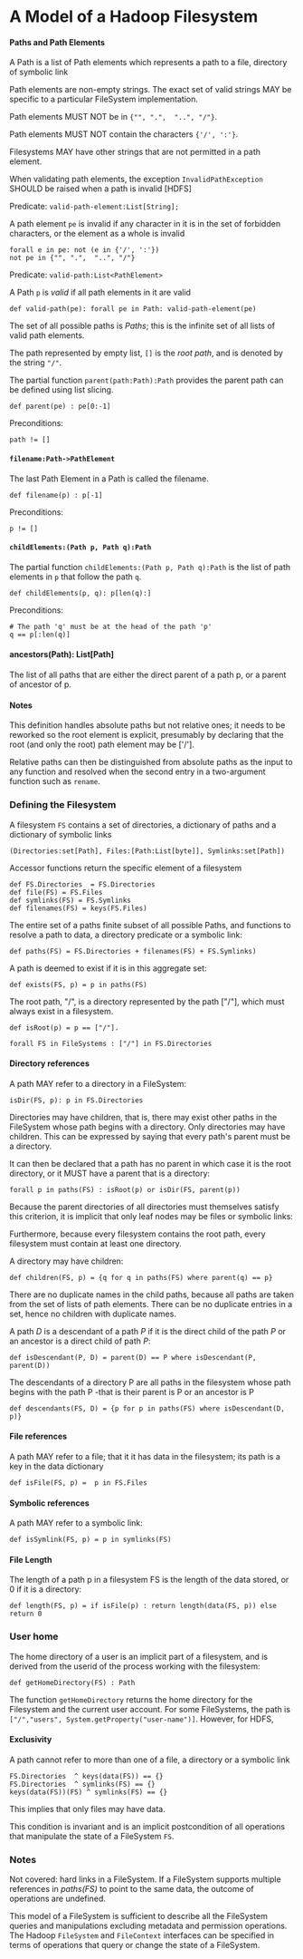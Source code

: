 <!---
  Licensed under the Apache License, Version 2.0 (the "License");
  you may not use this file except in compliance with the License.
  You may obtain a copy of the License at

   http://www.apache.org/licenses/LICENSE-2.0

  Unless required by applicable law or agreed to in writing, software
  distributed under the License is distributed on an "AS IS" BASIS,
  WITHOUT WARRANTIES OR CONDITIONS OF ANY KIND, either express or implied.
  See the License for the specific language governing permissions and
  limitations under the License. See accompanying LICENSE file.
-->

# A Model of a Hadoop Filesystem



#### Paths and Path Elements

A Path is a list of Path elements which represents a path to a file, directory of symbolic link

Path elements are non-empty strings. The exact set of valid strings MAY
be specific to a particular FileSystem implementation.

Path elements MUST NOT be in `{"", ".",  "..", "/"}`.

Path elements MUST NOT contain the characters `{'/', ':'}`.

Filesystems MAY have other strings that are not permitted in a path element.

When validating path elements, the exception `InvalidPathException` SHOULD
be raised when a path is invalid [HDFS]

Predicate: `valid-path-element:List[String];`

A path element `pe` is invalid if any character in it is in the set of forbidden characters,
or the element as a whole is invalid

    forall e in pe: not (e in {'/', ':'})
    not pe in {"", ".",  "..", "/"}


Predicate: `valid-path:List<PathElement>`

A Path `p` is *valid* if all path elements in it are valid

    def valid-path(pe): forall pe in Path: valid-path-element(pe)


The set of all possible paths is *Paths*; this is the infinite set of all lists of valid path elements.

The path represented by empty list, `[]` is the *root path*, and is denoted by the string `"/"`.

The partial function `parent(path:Path):Path` provides the parent path can be defined using
list slicing.

    def parent(pe) : pe[0:-1]

Preconditions:

    path != []


#### `filename:Path->PathElement`

The last Path Element in a Path is called the filename.

    def filename(p) : p[-1]

Preconditions:

    p != []

#### `childElements:(Path p, Path q):Path`


The partial function `childElements:(Path p, Path q):Path`
is the list of path elements in `p` that follow the path `q`.

    def childElements(p, q): p[len(q):]

Preconditions:


    # The path 'q' must be at the head of the path 'p'
    q == p[:len(q)]


#### ancestors(Path): List[Path]

The list of all paths that are either the direct parent of a path p, or a parent of
ancestor of p.

#### Notes

This definition handles absolute paths but not relative ones; it needs to be reworked so the root element is explicit, presumably
by declaring that the root (and only the root) path element may be ['/'].

Relative paths can then be distinguished from absolute paths as the input to any function and resolved when the second entry in a two-argument function
such as `rename`.

### Defining the Filesystem


A filesystem `FS` contains a set of directories, a dictionary of paths and a dictionary of symbolic links

    (Directories:set[Path], Files:[Path:List[byte]], Symlinks:set[Path])


Accessor functions return the specific element of a filesystem

    def FS.Directories  = FS.Directories
    def file(FS) = FS.Files
    def symlinks(FS) = FS.Symlinks
    def filenames(FS) = keys(FS.Files)

The entire set of a paths finite subset of all possible Paths, and functions to resolve a path to data, a directory predicate or a symbolic link:

    def paths(FS) = FS.Directories + filenames(FS) + FS.Symlinks)

A path is deemed to exist if it is in this aggregate set:

    def exists(FS, p) = p in paths(FS)

The root path, "/", is a directory represented  by the path ["/"], which must always exist in a filesystem.

    def isRoot(p) = p == ["/"].

    forall FS in FileSystems : ["/"] in FS.Directories



#### Directory references

A path MAY refer to a directory in a FileSystem:

    isDir(FS, p): p in FS.Directories

Directories may have children, that is, there may exist other paths
in the FileSystem whose path begins with a directory. Only directories
may have children. This can be expressed
by saying that every path's parent must be a directory.

It can then be declared that a path has no parent in which case it is the root directory,
or it MUST have a parent that is a directory:

    forall p in paths(FS) : isRoot(p) or isDir(FS, parent(p))

Because the parent directories of all directories must themselves satisfy
this criterion, it is implicit that only leaf nodes may be files or symbolic links:

Furthermore, because every filesystem contains the root path, every filesystem
must contain at least one directory.

A directory may have children:

    def children(FS, p) = {q for q in paths(FS) where parent(q) == p}

There are no duplicate names in the child paths, because all paths are
taken from the set of lists of path elements. There can be no duplicate entries
in a set, hence no children with duplicate names.

A path *D* is a descendant of a path *P* if it is the direct child of the
path *P* or an ancestor is a direct child of path *P*:

    def isDescendant(P, D) = parent(D) == P where isDescendant(P, parent(D))

The descendants of a directory P are all paths in the filesystem whose
path begins with the path P -that is their parent is P or an ancestor is P

    def descendants(FS, D) = {p for p in paths(FS) where isDescendant(D, p)}


#### File references

A path MAY refer to a file; that it it has data in the filesystem; its path is a key in the data dictionary

    def isFile(FS, p) =  p in FS.Files


#### Symbolic references

A path MAY refer to a symbolic link:

    def isSymlink(FS, p) = p in symlinks(FS)


#### File Length

The length of a path p in a filesystem FS is the length of the data stored, or 0 if it is a directory:

    def length(FS, p) = if isFile(p) : return length(data(FS, p)) else return 0

### User home

The home directory of a user is an implicit part of a filesystem, and is derived from the userid of the
process working with the filesystem:

    def getHomeDirectory(FS) : Path

The function `getHomeDirectory` returns the home directory for the Filesystem and the current user account.
For some FileSystems, the path is `["/","users", System.getProperty("user-name")]`. However,
for HDFS,

#### Exclusivity

A path cannot refer to more than one of a file, a directory or a symbolic link


    FS.Directories  ^ keys(data(FS)) == {}
    FS.Directories  ^ symlinks(FS) == {}
    keys(data(FS))(FS) ^ symlinks(FS) == {}


This implies that only files may have data.

This condition is invariant and is an implicit postcondition of all
operations that manipulate the state of a FileSystem `FS`.

### Notes

Not covered: hard links in a FileSystem. If a FileSystem supports multiple
references in *paths(FS)* to point to the same data, the outcome of operations
are undefined.

This model of a FileSystem is sufficient to describe all the FileSystem
queries and manipulations excluding metadata and permission operations.
The Hadoop `FileSystem` and `FileContext` interfaces can be specified
in terms of operations that query or change the state of a FileSystem.
